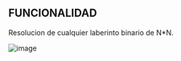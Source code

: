 ## FUNCIONALIDAD
Resolucion de cualquier laberinto binario de N*N.

![image](https://github.com/user-attachments/assets/1b090c54-1a1f-406f-b7b7-52f394d7fad9)

